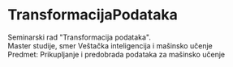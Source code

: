# TransformacijaPodataka
 Seminarski rad "Transformacija podataka". <br />
 Master studije, smer Veštačka inteligencija i mašinsko učenje <br />
 Predmet: Prikupljanje i predobrada podataka za mašinsko učenje
